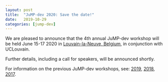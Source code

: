 ```yaml
---
layout: post
title:  "JuMP-dev 2020: Save the date!"
date:   2019-10-29
categories: [jump-dev]
---
```


We are pleased to announce that the 4th annual JuMP-dev workshop will be held
June 15-17 2020 in [Louvain-la-Neuve, Belgium](https://goo.gl/maps/fyxqevrKn76nvhwq9),
in conjunction with UCLouvain.

Further details, including a call for speakers, will be announced shortly.

For information on the previous JuMP-dev workshops, see: [2019](meetings/santiago2019/), [2018](meetings/bordeaux2018/), [2017](meetings/mit2017/).
